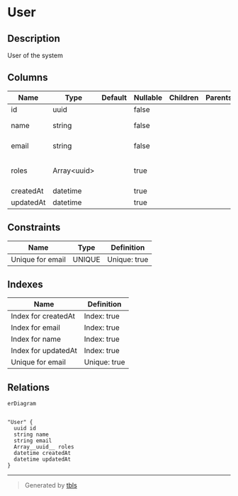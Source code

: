 # User

## Description

User of the system

## Columns

| Name | Type | Default | Nullable | Children | Parents | Comment |
| ---- | ---- | ------- | -------- | -------- | ------- | ------- |
| id | uuid |  | false |  |  |  |
| name | string |  | false |  |  | Name of the user |
| email | string |  | false |  |  | Email of the user |
| roles | Array\<uuid\> |  | true |  |  | Role IDs of the user |
| createdAt | datetime |  | true |  |  | createdAt |
| updatedAt | datetime |  | true |  |  | updatedAt |

## Constraints

| Name | Type | Definition |
| ---- | ---- | ---------- |
| Unique for email | UNIQUE | Unique: true |

## Indexes

| Name | Definition |
| ---- | ---------- |
| Index for createdAt | Index: true |
| Index for email | Index: true |
| Index for name | Index: true |
| Index for updatedAt | Index: true |
| Unique for email | Unique: true |

## Relations

```mermaid
erDiagram


"User" {
  uuid id
  string name
  string email
  Array__uuid__ roles
  datetime createdAt
  datetime updatedAt
}
```

---

> Generated by [tbls](https://github.com/k1LoW/tbls)
